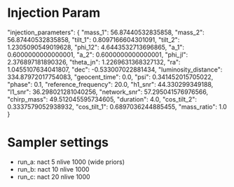 # Injection Param

"injection_parameters": {
  "mass_1": 56.87440532835858,
  "mass_2": 56.87440532835858,
  "tilt_1": 0.8097166604301091,
  "tilt_2": 1.2305090549019628,
  "phi_12": 4.6443532713696865,
  "a_1": 0.6000000000000001,
  "a_2": 0.6000000000000001,
  "phi_jl": 2.376897181890326,
  "theta_jn": 1.2269631368327132,
  "ra": 1.0455107634041807,
  "dec": -0.533007022881434,
  "luminosity_distance": 334.87972017754083,
  "geocent_time": 0.0,
  "psi": 0.341452015705022,
  "phase": 0.1,
  "reference_frequency": 20.0,
  "h1_snr": 44.330299349188,
  "l1_snr": 36.298021281040256,
  "network_snr": 57.295041576976566,
  "chirp_mass": 49.512045595734605,
  "duration": 4.0,
  "cos_tilt_2": 0.3337579052938932,
  "cos_tilt_1": 0.6897036244885455,
  "mass_ratio": 1.0
}

# Sampler settings 

* run_a: nact 5 nlive 1000 (wide priors)
* run_b: nact 10 nlive 1000 
* run_c: nact 20 nlive 1000